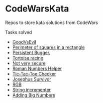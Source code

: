 # CodeWarsKata
Repos to store kata solutions from CodeWars


Tasks solved

- [GoodVsEvil](https://www.codewars.com/kata/52761ee4cffbc69732000738/java)
- [Perimeter of squares in a rectangle](https://www.codewars.com/kata/559a28007caad2ac4e000083)
- [Persistent Bugger.](https://www.codewars.com/kata/55bf01e5a717a0d57e0000ec)
- [Tortoise racing](https://www.codewars.com/kata/55e2adece53b4cdcb900006c/train/)
- [Not very secure](https://www.codewars.com/kata/526dbd6c8c0eb53254000110)
- [Roman Numbers Helper](https://www.codewars.com/kata/51b66044bce5799a7f000003)
- [Tic-Tac-Toe Checker](https://www.codewars.com/kata/525caa5c1bf619d28c000335)
- [Josephus Survivor](https://www.codewars.com/kata/555624b601231dc7a400017a)
- [RGB](https://www.codewars.com/kata/5282b48bb70058e4c4000fa7)
- [String incrementer](https://www.codewars.com/kata/54a91a4883a7de5d7800009c)
- [Adding Big Numbers](https://www.codewars.com/kata/525f4206b73515bffb000b21)
